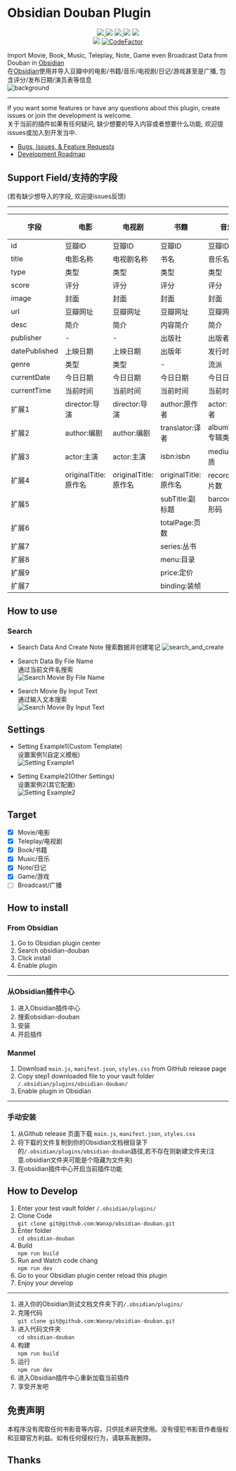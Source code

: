 # Obsidian Douban Plugin

<p align="center">  
    <a href="https://github.com/Wanxp/obsidian-douban/releases/latest">  
      <img src="https://img.shields.io/github/manifest-json/v/Wanxp/obsidian-douban?color=blue">  
   </a>  
    <img src="https://img.shields.io/github/release-date/Wanxp/obsidian-douban">  
   <a href="https://github.com/Wanxp/obsidian-douban/blob/master/License">  
      <img src="https://img.shields.io/github/license/Wanxp/obsidian-douban">  
   </a>  
   <img src="https://img.shields.io/github/downloads/Wanxp/obsidian-douban/total">  
   <a href="https://github.com/Wanxp/obsidian-douban/issues">  
      <img src="https://img.shields.io/github/issues/Wanxp/obsidian-douban">  
   </a>  
   <br>  
   <img src="https://img.shields.io/tokei/lines/github/Wanxp/obsidian-douban">  
   <a href="https://www.codefactor.io/repository/github/wanxp/obsidian-douban">  
   <img src="https://www.codefactor.io/repository/github/wanxp/obsidian-douban/badge" alt="CodeFactor" />  
   </a>  
</p>  

Import Movie, Book, Music, Teleplay, Note, Game even Broadcast Data from Douban in [Obsidian](https://obsidian.md/)     
在[Obsidian](https://obsidian.md/)使用并导入豆瓣中的电影/书籍/音乐/电视剧/日记/游戏甚至是广播, 包含评分/发布日期/演员表等信息  
![background](./doc/background.png)
  
---  
If you want some features or have any questions about this plugin, create issues or join the development is welcome.    
关于当前的插件如果有任何疑问, 缺少想要的导入内容或者想要什么功能, 欢迎提issues或加入到开发当中.

- [Bugs, Issues, & Feature Requests](https://github.com/Wanxp/obsidian-douban/issues)
- [Development Roadmap](https://github.com/users/Wanxp/projects/1)

## Support Field/支持的字段
(若有缺少想导入的字段, 欢迎提issues反馈)
  
---  
| 字段          | 电影                 | 电视剧               | 书籍                 | 音乐               | 日记               | 游戏             | 广播 |
| ------------- | -------------------- | -------------------- | -------------------- | ------------------ | ------------------ | ---------------- | ---- |
| id            | 豆瓣ID               | 豆瓣ID               | 豆瓣ID               | 豆瓣ID             | 豆瓣ID             | 豆瓣ID           | -    |
| title         | 电影名称             | 电视剧名称           | 书名                 | 音乐名             | 日记标题           | 游戏名称         | -    |
| type          | 类型                 | 类型                 | 类型                 | 类型               | 类型               | 类型             | -    |
| score         | 评分                 | 评分                 | 评分                 | 评分               | 评分               | 评分             | -    |
| image         | 封面                 | 封面                 | 封面                 | 封面               | 图片               | 封面             | -    |
| url           | 豆瓣网址             | 豆瓣网址             | 豆瓣网址             | 豆瓣网址           | 豆瓣网址           | 豆瓣网址         | -    |
| desc          | 简介                 | 简介                 | 内容简介             | 简介               | 简介               | 简介             | -    |
| publisher     | -                    | -                    | 出版社               | 出版者             | 发布者             | 发行商           | -    |
| datePublished | 上映日期             | 上映日期             | 出版年               | 发行时间           | 发布时间           | 发行日期         | -    |
| genre         | 类型                 | 类型                 | -                    | 流派               | -                  | 类型             | -    |
| currentDate   | 今日日期             | 今日日期             | 今日日期             | 今日日期           | 今日日期           | 今日日期         |      |
| currentTime   | 当前时间             | 当前时间             | 当前时间             | 当前时间           | 当前时间           | 当前时间         |      |
| 扩展1         | director:导演        | director:导演        | author:原作者        | actor: 表演者      | author:作者        | aliases:别名     |      |
| 扩展2         | author:编剧          | author:编剧          | translator:译者      | albumType:专辑类型 | authorUrl:作者网址 | developer:开发商 |      |
| 扩展3         | actor:主演           | actor:主演           | isbn:isbn            | medium:介质        | content:日记内容   | platform:平台    |      |
| 扩展4         | originalTitle:原作名 | originalTitle:原作名 | originalTitle:原作名 | records:唱片数     |                    |                  |      |
| 扩展5         |                      |                      | subTitle:副标题      | barcode:条形码     |                    |                  |      |
| 扩展6         |                      |                      | totalPage:页数       |                    |                    |                  |      |
| 扩展7         |                      |                      | series:丛书          |                    |                    |                  |      |
| 扩展8         |                      |                      | menu:目录            |                    |                    |                  |      |
| 扩展9         |                      |                      | price:定价           |                    |                    |                  |      |
| 扩展7         |                      |                      | binding:装帧         |                    |                    |                  |      |

## How to use
### Search
- Search Data And Create Note
  搜索数据并创建笔记
  ![search_and_create](./doc/search_and_create_note.gif) 
- Search Data By File Name  
  通过当前文件名搜索  
  ![Search Movie By File Name](./doc/search_by_file_name.gif)

- Search Movie By Input Text     
  通过输入文本搜索  
  ![Search Movie By Input Text](./doc/search_by_input.gif)

## Settings
- Setting Example1(Custom Template)    
  设置案例1(自定义模板)  
  ![Setting Example1](./doc/setting_zh.gif)


- Setting Example2(Other Settings)    
  设置案例2(其它配置)  
  ![Setting Example2](./doc/setting_en.gif)


## Target
- [x] Movie/电影
- [x] Teleplay/电视剧
- [x] Book/书籍
- [x] Music/音乐
- [x] Note/日记
- [x] Game/游戏
- [ ] Broadcast/广播

## How to install
### From Obsidian
1. Go to Obsidian plugin center
2. Search obsidian-douban
3. Click install
4. Enable plugin
---  
### 从Obsidian插件中心
1. 进入Obsidian插件中心
2. 搜索obsidian-douban
3. 安装
4. 开启插件

### Manmel
1. Download `main.js`, `manifest.json`, `styles.css` from GitHub release page
2. Copy step1 downloaded file to your vault folder `/.obsidian/plugins/obsidian-douban/`
3. Enable plugin in Obsidian
----  
### 手动安装
1. 从Github release 页面下载 `main.js`, `manifest.json`, `styles.css`
2. 将下载的文件复制到你的Obsidian文档根目录下的`/.obsidian/plugins/obsidian-douban`路径,若不存在则新建文件夹(注意.obsidian文件夹可能是个隐藏为文件夹)
3. 在obsidian插件中心开启当前插件功能

## How to Develop
1. Enter your test vault folder `/.obsidian/plugins/`
2. Clone Code  
   `git clone git@github.com:Wanxp/obsidian-douban.git`
3. Enter folder  
   `cd obsidian-douban`
4. Build  
   `npm run build`
5. Run and Watch code chang  
   `npm run dev`
6. Go to your Obsidian plugin center reload this plugin
7. Enjoy your develop
---  
1. 进入你的Obsidian测试文档文件夹下的`/.obsidian/plugins/`
2. 克隆代码    
   `git clone git@github.com:Wanxp/obsidian-douban.git`
3. 进入代码文件夹    
   `cd obsidian-douban`
4. 构建    
   `npm run build`
5. 运行    
   `npm run dev`
6. 进入Obsidian插件中心重新加载当前插件
7. 享受开发吧

## 免责声明
本程序没有爬取任何书影音等内容，只供技术研究使用。没有侵犯书影音作者版权和豆瓣官方利益。如有任何侵权行为，请联系我删除。

## Thanks


